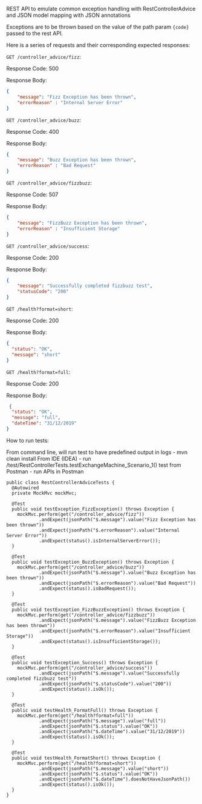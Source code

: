 
REST API to emulate common exception handling with RestControllerAdvice and JSON model mapping with JSON annotations

Exceptions are to be thrown based on the value of the path param `{code}` passed to the rest API.

Here is a series of requests and their corresponding expected responses:

`GET /controller_advice/fizz`:

Response Code: 500

Response Body:
```json
{
    "message": "Fizz Exception has been thrown",
    "errorReason" : "Internal Server Error"
}
```

`GET /controller_advice/buzz`:

Response Code: 400

Response Body:
```json
{
    "message": "Buzz Exception has been thrown",
    "errorReason" : "Bad Request"
}
```

`GET /controller_advice/fizzbuzz`:

Response Code: 507

Response Body:
```json
{
    "message": "FizzBuzz Exception has been thrown",
    "errorReason" : "Insufficient Storage"
}
```

`GET /controller_advice/success`:

Response Code: 200

Response Body:
```json
{
    "message": "Successfully completed fizzbuzz test",
    "statusCode": "200"
}
```

`GET /health?format=short`:

Response Code: 200

Response Body:
```json
{
  "status": "OK",
  "message": "short"
}
```

`GET /health?format=full`:

Response Code: 200

Response Body:
```json
 {
  "status": "OK",
  "message": "full",
  "dateTime": "31/12/2019"
}
```


How to run tests:

From command line, will run test to have predefined output in logs - mvn clean install
From IDE (IDEA) - run /test/RestControllerTests.testExchangeMachine_Scenario_1() test
from Postman - run APIs in Postman

```
public class RestControllerAdviceTests {
  @Autowired
  private MockMvc mockMvc;

  @Test
  public void testException_FizzException() throws Exception {
    mockMvc.perform(get("/controller_advice/fizz"))
            .andExpect(jsonPath("$.message").value("Fizz Exception has been thrown"))
            .andExpect(jsonPath("$.errorReason").value("Internal Server Error"))
            .andExpect(status().isInternalServerError());
  }

  @Test
  public void testException_BuzzException() throws Exception {
    mockMvc.perform(get("/controller_advice/buzz"))
            .andExpect(jsonPath("$.message").value("Buzz Exception has been thrown"))
            .andExpect(jsonPath("$.errorReason").value("Bad Request"))
            .andExpect(status().isBadRequest());
  }

  @Test
  public void testException_FizzBuzzException() throws Exception {
    mockMvc.perform(get("/controller_advice/fizzbuzz"))
            .andExpect(jsonPath("$.message").value("FizzBuzz Exception has been thrown"))
            .andExpect(jsonPath("$.errorReason").value("Insufficient Storage"))
            .andExpect(status().isInsufficientStorage());
  }

  @Test
  public void testException_Success() throws Exception {
    mockMvc.perform(get("/controller_advice/success"))
            .andExpect(jsonPath("$.message").value("Successfully completed fizzbuzz test"))
            .andExpect(jsonPath("$.statusCode").value("200"))
            .andExpect(status().isOk());
  }

  @Test
  public void testHealth_FormatFull() throws Exception {
    mockMvc.perform(get("/health?format=full"))
            .andExpect(jsonPath("$.message").value("full"))
            .andExpect(jsonPath("$.status").value("OK"))
            .andExpect(jsonPath("$.dateTime").value("31/12/2019"))
            .andExpect(status().isOk());
  }

  @Test
  public void testHealth_FormatShort() throws Exception {
    mockMvc.perform(get("/health?format=short"))
            .andExpect(jsonPath("$.message").value("short"))
            .andExpect(jsonPath("$.status").value("OK"))
            .andExpect(jsonPath("$.dateTime").doesNotHaveJsonPath())
            .andExpect(status().isOk());
  }
}
